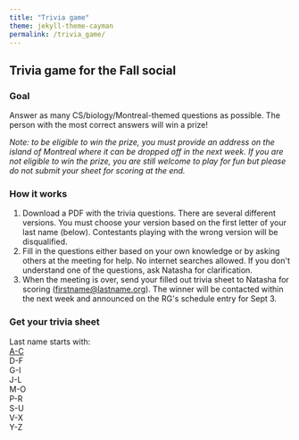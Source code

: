 ```yaml
---
title: "Trivia game"
theme: jekyll-theme-cayman
permalink: /trivia_game/
--- 
```


## Trivia game for the Fall social

### Goal 
Answer as many CS/biology/Montreal-themed questions as possible. The person with the most correct answers will win a prize! <br />

*Note: to be eligible to win the prize, you must provide an address on the island of Montreal where it can be dropped off in the next week. If you are not eligible to win the prize, you are still welcome to play for fun but please do not submit your sheet for scoring at the end.*

### How it works
1. Download a PDF with the trivia questions. There are several different versions. You must choose your version based on the first letter of your last name (below). Contestants playing with the wrong version will be disqualified.
2. Fill in the questions either based on your own knowledge or by asking others at the meeting for help. No internet searches allowed. If you don't understand one of the questions, ask Natasha for clarification.
3. When the meeting is over, send your filled out trivia sheet to Natasha for scoring (firstname@lastname.org). The winner will be contacted within the next week and announced on the RG's schedule entry for Sept 3.

### Get your trivia sheet
Last name starts with: <br />
[A-C](https://drive.google.com/file/d/1wqiu1afTqSWENByuTLwiq0WKNWAbymSW/view?usp=sharing) <br />
D-F <br />
G-I <br />
J-L <br />
M-O <br />
P-R <br />
S-U <br />
V-X <br />
Y-Z <br />
